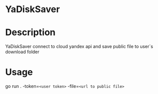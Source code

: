 # YaDiskSaver  

# Description
YaDiskSaver connect to cloud yandex api and save public file to user`s download folder

# Usage
go run . -token=`<user token>` -file=`<url to public file>`
